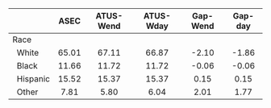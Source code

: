 
|                      |         ASEC |    ATUS-Wend |    ATUS-Wday |     Gap-Wend |      Gap-day |
| -------------------- | :----------: | :----------: | :----------: | :----------: | :----------: |
| Race                 |              |              |              |              |              |
| &nbsp;&nbsp;White    |        65.01 |        67.11 |        66.87 |        -2.10 |        -1.86 |
| &nbsp;&nbsp;Black    |        11.66 |        11.72 |        11.72 |        -0.06 |        -0.06 |
| &nbsp;&nbsp;Hispanic |        15.52 |        15.37 |        15.37 |         0.15 |         0.15 |
| &nbsp;&nbsp;Other    |         7.81 |         5.80 |         6.04 |         2.01 |         1.77 |

